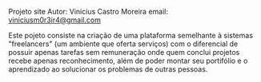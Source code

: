 Projeto site
Autor: Vinicius Castro Moreira
email: 
viniciusm0r3ir4@gmail.com

Este pojeto consiste na criação de uma plataforma semelhante à sistemas "freelancers" (um ambiente que oferta serviços) com o diferencial de possuir apenas tarefas sem remuneração onde quem conclui projetos recebe apenas reconhecimento, além de poder montar seu portifólio e o aprendizado ao solucionar os problemas de outras pessoas.


